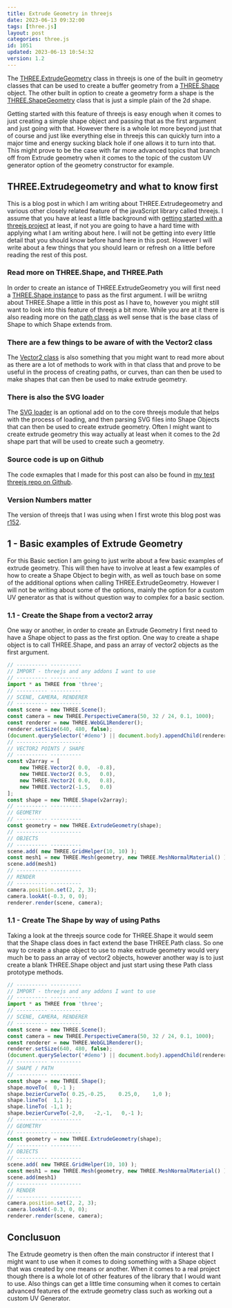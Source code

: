 ```yaml
---
title: Extrude Geometry in threejs
date: 2023-06-13 09:32:00
tags: [three.js]
layout: post
categories: three.js
id: 1051
updated: 2023-06-13 10:54:32
version: 1.2
---
```


The [THREE.ExtrudeGeometry](https://threejs.org/docs/#api/en/geometries/ExtrudeGeometry) class in threejs is one of the built in geometry classes that can be used to create a buffer geometry from a [THREE.Shape](https://threejs.org/docs/#api/en/extras/core/Shape) object. The other built in option to create a geometry form a shape is the [THREE.ShapeGeometry](https://threejs.org/docs/#api/en/geometries/ShapeGeometry) class that is just a simple plain of the 2d shape.

Getting started with this feature of threejs is easy enough when it comes to just creating a simple shape object and passing that as the first argument and just going with that. However there is a whole lot more beyond just that of course and just like everything else in threejs this can quickly turn into a major time and energy sucking black hole if one allows it to turn into that. This might prove to be the case with far more advanced topics that branch off from Extrude geometry when it comes to the topic of the custom UV generator option of the geometry constructor for example.

<!-- more -->

## THREE.Extrudegeometry and what to know first

This is a blog post in which I am writing about THREE.Extrudegeometry and various other closely related feature of the javaScript library called threejs. I assume that you have at least a little background with [getting started with a threejs project](/2018/04/04/threejs-getting-started/) at least, if not you are going to have a hard time with applying what I am writing about here. I will not be getting into every little detail that you should know before hand here in this post. However I will write about a few things that you should learn or refresh on a little before reading the rest of this post.

### Read more on THREE.Shape, and THREE.Path

In order to create an istance of THREE.ExtrudeGeometry you will first need a [THREE.Shape instance](/2021/06/01/threejs-shape/) to pass as the first argument. I will be wriitng about THREE.Shape a little in this post as I have to, however you might still want to look into this feature of threejs a bit more. While you are at it there is also reading more on the [path class](https://threejs.org/docs/#api/en/extras/core/Path) as well sense that is the base class of Shape to which Shape extends from.

### There are a few things to be aware of with the Vector2 class

The [Vector2 class](/2023/06/09/threejs-vector2/) is also something that you might want to read more about as there are a lot of methods to work with in that class that and prove to be useful in the process of creating paths, or curves, than can then be used to make shapes that can then be used to make extrude geometry.

### There is also the SVG loader

The [SVG loader](/2022/09/16/threejs-svg-loader/) is an optional add on to the core threejs module that helps with the process of loading, and then parsing SVG files into Shape Objects that can then be used to create extrude geometry. Often I might want to create extrude geometry this way actually at least when it comes to the 2d shape part that will be used to create such a geometry.

### Source code is up on Github

The code exmaples that I made for this post can also be found in [my test threejs repo on Github](https://github.com/dustinpfister/test_threejs/tree/master/views/forpost/threejs-extrude-geometry).

### Version Numbers matter

The version of threejs that I was using when I first wrote this blog post was [r152](https://github.com/dustinpfister/test_threejs/tree/master/views/demos/r152).

## 1 - Basic examples of Extrude Geometry

For this Basic section I am going to just write about a few basic examples of extrude geometry. This will then have to involve at least a few examples of how to create a Shape Object to begin with, as well as touch base on some of the additional options when calling THREE.ExtrudeGeometry. However I will not be writing about some of the options, mainly the option for a custom UV generator as that is without question way to complex for a basic section.

### 1.1 - Create the Shape from a vector2 array

One way or another, in order to create an Extrude Geometry I first need to have a Shape object to pass as the first option. One way to create a shape object is to call THREE.Shape, and pass an array of vector2 objects as the first argument.

```js
// ---------- ----------
// IMPORT - threejs and any addons I want to use
// ---------- ----------
import * as THREE from 'three';
// ---------- ----------
// SCENE, CAMERA, RENDERER
// ---------- ----------
const scene = new THREE.Scene();
const camera = new THREE.PerspectiveCamera(50, 32 / 24, 0.1, 1000);
const renderer = new THREE.WebGL1Renderer();
renderer.setSize(640, 480, false);
(document.querySelector('#demo') || document.body).appendChild(renderer.domElement);
// ---------- ----------
// VECTOR2 POINTS / SHAPE
// ---------- ----------
const v2array = [
    new THREE.Vector2( 0.0,  -0.8),
    new THREE.Vector2( 0.5,   0.0),
    new THREE.Vector2( 0.0,   0.8),
    new THREE.Vector2(-1.5,   0.0)
];
const shape = new THREE.Shape(v2array);
// ---------- ----------
// GEOMETRY
// ---------- ----------
const geometry = new THREE.ExtrudeGeometry(shape);
// ---------- ----------
// OBJECTS
// ---------- ----------
scene.add( new THREE.GridHelper(10, 10) );
const mesh1 = new THREE.Mesh(geometry, new THREE.MeshNormalMaterial() );
scene.add(mesh1)
// ---------- ----------
// RENDER
// ---------- ----------
camera.position.set(2, 2, 3);
camera.lookAt(-0.3, 0, 0);
renderer.render(scene, camera);
```

### 1.1 - Create The Shape by way of using Paths

Taking a look at the threejs source code for THREE.Shape it would seem that the Shape class does in fact extend the base THREE.Path class. So one way to create a shape object to use to make extrude geometry would very much be to pass an array of vector2 objects, however another way is to just create a blank THREE.Shape object and just start using these Path class prototype methods.

```js
// ---------- ----------
// IMPORT - threejs and any addons I want to use
// ---------- ----------
import * as THREE from 'three';
// ---------- ----------
// SCENE, CAMERA, RENDERER
// ---------- ----------
const scene = new THREE.Scene();
const camera = new THREE.PerspectiveCamera(50, 32 / 24, 0.1, 1000);
const renderer = new THREE.WebGL1Renderer();
renderer.setSize(640, 480, false);
(document.querySelector('#demo') || document.body).appendChild(renderer.domElement);
// ---------- ----------
// SHAPE / PATH
// ---------- ----------
const shape = new THREE.Shape();
shape.moveTo(  0,-1 );
shape.bezierCurveTo( 0.25,-0.25,    0.25,0,    1,0 );
shape.lineTo(  1,1 );
shape.lineTo( -1,1 );
shape.bezierCurveTo(-2,0,   -2,-1,   0,-1 );
// ---------- ----------
// GEOMETRY
// ---------- ----------
const geometry = new THREE.ExtrudeGeometry(shape);
// ---------- ----------
// OBJECTS
// ---------- ----------
scene.add( new THREE.GridHelper(10, 10) );
const mesh1 = new THREE.Mesh(geometry, new THREE.MeshNormalMaterial() );
scene.add(mesh1)
// ---------- ----------
// RENDER
// ---------- ----------
camera.position.set(2, 2, 3);
camera.lookAt(-0.3, 0, 0);
renderer.render(scene, camera);
```

## Conclusuon

The Extrude geometry is then often the main constructor if interest that I might want to use when it comes to doing something with a Shape object that was created by one means or another. When it comes to a real project though there is a whole lot of other features of the library that I would want to use. Also things can get a little time consuming when it comes to certain advanced features of the extrude geometry class such as working out a custom UV Generator.
